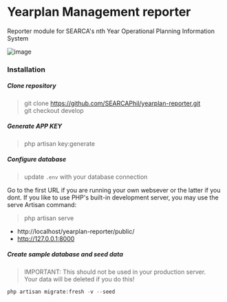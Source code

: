 # Yearplan Management reporter
Reporter module for SEARCA's nth Year Operational Planning Information System

![image](https://upload.wikimedia.org/wikipedia/commons/9/9b/Social_Network_Analysis_Visualization.png)
### Installation

##### Clone repository
> git clone https://github.com/SEARCAPhil/yearplan-reporter.git   
git checkout develop

##### Generate APP KEY
> php artisan key:generate
   

##### Configure database
> update `.env` with your database connection
   

Go to the first URL if you are running your own websever or the latter if you dont. If you like to use PHP's built-in development server, you may use the  serve Artisan command:

> php artisan serve
* http://localhost/yearplan-reporter/public/   
* http://127.0.0.1:8000

   

##### Create sample database and seed data
> IMPORTANT: This should not be used in your production server.   
 Your data will be deleted if you do this!
```php
php artisan migrate:fresh -v --seed
```

